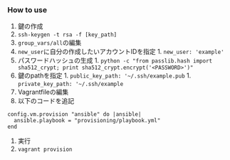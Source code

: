 ### How to use
1. 鍵の作成
  1. `ssh-keygen -t rsa -f [key_path]`
1. `group_vars/all`の編集
  1. `new_user`に自分の作成したいアカウントIDを指定
    1. `new_user: 'example'`
  1. パスワードハッシュの生成
    1. `python -c "from passlib.hash import sha512_crypt; print sha512_crypt.encrypt('<PASSWORD>')"`
  1. 鍵のpathを指定
    1. `public_key_path: '~/.ssh/example.pub`
    1. `private_key_path: '~/.ssh/example`
1. Vagrantfileの編集
  1. 以下のコードを追記
  ```
  config.vm.provision "ansible" do |ansible|
    ansible.playbook = "provisioning/playbook.yml"
  end
  ```
1. 実行
  1. `vagrant provision`
